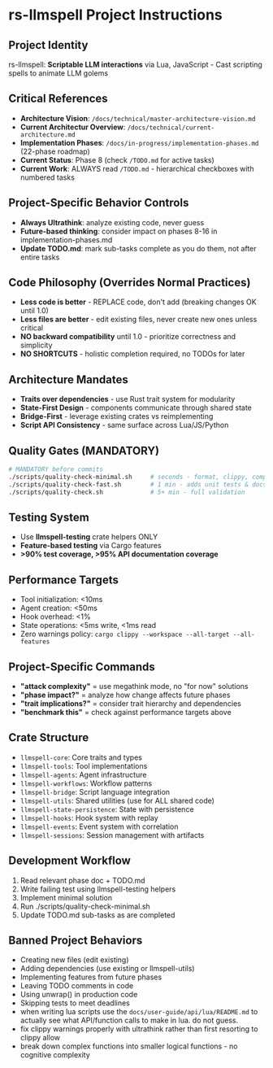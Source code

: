 # rs-llmspell Project Instructions

## Project Identity
rs-llmspell: **Scriptable LLM interactions** via Lua, JavaScript - Cast scripting spells to animate LLM golems

## Critical References
- **Architecture Vision**: `/docs/technical/master-architecture-vision.md`
- **Current Architectur Overview**: `/docs/technical/current-architecture.md`
- **Implementation Phases**: `/docs/in-progress/implementation-phases.md` (22-phase roadmap)
- **Current Status**: Phase 8 (check `/TODO.md` for active tasks)
- **Current Work**: ALWAYS read `/TODO.md` - hierarchical checkboxes with numbered tasks

## Project-Specific Behavior Controls
- **Always Ultrathink**: analyze existing code, never guess
- **Future-based thinking**: consider impact on phases 8-16 in implementation-phases.md
- **Update TODO.md**: mark sub-tasks complete as you do them, not after entire tasks

## Code Philosophy (Overrides Normal Practices)
- **Less code is better** - REPLACE code, don't add (breaking changes OK until 1.0)
- **Less files are better** - edit existing files, never create new ones unless critical
- **NO backward compatibility** until 1.0 - prioritize correctness and simplicity
- **NO SHORTCUTS** - holistic completion required, no TODOs for later

## Architecture Mandates
- **Traits over dependencies** - use Rust trait system for modularity
- **State-First Design** - components communicate through shared state
- **Bridge-First** - leverage existing crates vs reimplementing
- **Script API Consistency** - same surface across Lua/JS/Python

## Quality Gates (MANDATORY)
```bash
# MANDATORY before commits
./scripts/quality-check-minimal.sh     # seconds - format, clippy, compile
./scripts/quality-check-fast.sh        # 1 min - adds unit tests & docs  
./scripts/quality-check.sh             # 5+ min - full validation
```

## Testing System
- Use **llmspell-testing** crate helpers ONLY
- **Feature-based testing** via Cargo features
- **>90% test coverage, >95% API documentation coverage**

## Performance Targets
- Tool initialization: <10ms
- Agent creation: <50ms  
- Hook overhead: <1%
- State operations: <5ms write, <1ms read
- Zero warnings policy: `cargo clippy --workspace --all-target --all-features`

## Project-Specific Commands
- **"attack complexity"** = use megathink mode, no "for now" solutions
- **"phase impact?"** = analyze how change affects future phases
- **"trait implications?"** = consider trait hierarchy and dependencies
- **"benchmark this"** = check against performance targets above

## Crate Structure
- `llmspell-core`: Core traits and types
- `llmspell-tools`: Tool implementations  
- `llmspell-agents`: Agent infrastructure
- `llmspell-workflows`: Workflow patterns
- `llmspell-bridge`: Script language integration
- `llmspell-utils`: Shared utilities (use for ALL shared code)
- `llmspell-state-persistence`: State with persistence
- `llmspell-hooks`: Hook system with replay
- `llmspell-events`: Event system with correlation
- `llmspell-sessions`: Session management with artifacts

## Development Workflow
1. Read relevant phase doc + TODO.md
2. Write failing test using llmspell-testing helpers
3. Implement minimal solution
4. Run ./scripts/quality-check-minimal.sh
5. Update TODO.md sub-tasks as are completed

## Banned Project Behaviors
- Creating new files (edit existing)
- Adding dependencies (use existing or llmspell-utils)
- Implementing features from future phases
- Leaving TODO comments in code
- Using unwrap() in production code
- Skipping tests to meet deadlines
- when writing lua scripts use  the `docs/user-guide/api/lua/README.md` to actually see what API/function calls to make in lua. do not guess.
- fix clippy warnings properly with ultrathink rather than first resorting to clippy allow
- break down complex functions into smaller logical functions - no cognitive complexity